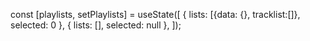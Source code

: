 const [playlists, setPlaylists] = useState([
    { lists: [{data: {}, tracklist:[]}, selected: 0 },
    { lists: [], selected: null },
  ]);